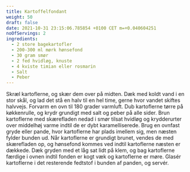 ```yaml
---
title: Kartoffelfondant
weight: 50
draft: false
date: 2021-10-31 23:15:06.785854 +0100 CET m=+0.040604251
noOfServings: 2
ingredients:
  - 2 store bagekartofler
  - 200-300 ml mørk hønsefond
  - 30 gram smør
  - 2 fed hvidløg, knuste
  - 4 kviste timian eller rosmarin
  - Salt
  - Peber
---
```




Skræl kartoflerne, og skær dem over på midten. Dæk med koldt vand i en
stor skål, og lad det stå en halv til en hel time, gerne hvor vandet
skiftes halvvejs. Forvarm en ovn til 180 grader varmluft. Dub
kartoflerne tørre på køkkenrulle, og krydr grundigt med salt og peber på
alle sider. Brun kartoflerne med skærefladen nedad i smør tilsat hvidløg
og krydderurter over middelhøj varme indtil de er dybt karamelliserede.
Brug en ovnfast gryde eller pande, hvor kartoflerne har plads imellem
sig, men næsten fylder bunden ud. Når kartoflerne er grundigt brunet,
vendes de med skærefladen op, og hønsefond kommes ved indtil kartoflerne
næsten er dækkede. Dæk gryden med et låg sat lidt på klem, og bag
kartoflerne færdige i ovnen indtil fonden er kogt væk og kartoflerne er
møre. Glasér kartoflerne i det resterende fedtstof i bunden af panden,
og servér.








